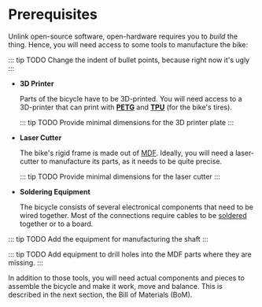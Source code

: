 # Prerequisites

Unlink open-source software, open-hardware requires you to *build* the thing. Hence, you will need access to some tools to manufacture the bike:

::: tip TODO
Change the indent of bullet points, because right now it's ugly
:::

- **3D Printer**
    
    Parts of the bicycle have to be 3D-printed. You will need access to a 3D-printer that can print with [**PETG**](https://en.wikipedia.org/wiki/Polyethylene_terephthalate) and [**TPU**](https://en.wikipedia.org/wiki/Thermoplastic_polyurethane) (for the bike's tires).

    ::: tip TODO
    Provide minimal dimensions for the 3D printer plate
    :::

- **Laser Cutter**

    The bike's rigid frame is made out of [MDF](https://en.wikipedia.org/wiki/Medium-density_fibreboard). Ideally, you will need a laser-cutter to manufacture its parts, as it needs to be quite precise.

    ::: tip TODO
    Provide minimal dimensions for the laser cutter
    :::

- **Soldering Equipment**

    The bicycle consists of several electronical components that need to be wired together. Most of the connections require cables to be [soldered](https://en.wikipedia.org/wiki/Soldering) together or to a board.

::: tip TODO
Add the equipment for manufacturing the shaft
:::

::: tip TODO
Add equipment to drill holes into the MDF parts where they are missing.
:::

In addition to those tools, you will need actual components and pieces to assemble the bicycle and make it work, move and balance. This is described in the next section, the Bill of Materials (BoM).
